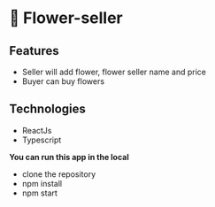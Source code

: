 # 🌻 Flower-seller

## Features

- Seller will add flower, flower seller name and price
- Buyer can buy flowers

## Technologies

- ReactJs
- Typescript

**You can run this app in the local**

- clone the repository
- npm install
- npm start
